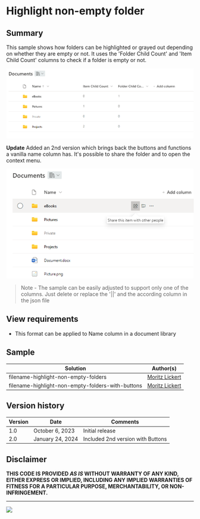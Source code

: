 # Highlight non-empty folder

## Summary
This sample shows how folders can be highlighted or grayed out depending on whether they are empty or not.
It uses the 'Folder Child Count' and 'Item Child Count' columns to check if a folder is empty or not.

![screenshot of the sample](./assets/screenshot.png)

**Update**
Added an 2nd version which brings back the buttons and functions a vanilla name column has. It's possible to share the folder and to open the context menu.

![screenshot of the sample with hidden columns](./assets/screenshot_hidden_columns.png)

> Note - The sample can be easily adjusted to support only one of the columns. Just delete or replace the '||' and the according column in the json file

## View requirements
- This format can be applied to Name column in a document library

## Sample

Solution|Author(s)
--------|---------
filename-highlight-non-empty-folders | [Moritz Lickert](https://github.com/MoeIcI)
filename-highlight-non-empty-folders-with-buttons | [Moritz Lickert](https://github.com/MoeIcI)


## Version history

Version|Date|Comments
-------|----|--------
1.0|October 6, 2023|Initial release
2.0|January 24, 2024|Included 2nd version with Buttons

## Disclaimer
**THIS CODE IS PROVIDED *AS IS* WITHOUT WARRANTY OF ANY KIND, EITHER EXPRESS OR IMPLIED, INCLUDING ANY IMPLIED WARRANTIES OF FITNESS FOR A PARTICULAR PURPOSE, MERCHANTABILITY, OR NON-INFRINGEMENT.**

---
<img src="https://pnptelemetry.azurewebsites.net/list-formatting/column-samples/filename-highlight-non-empty-folders" />
